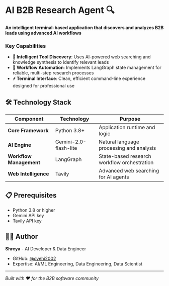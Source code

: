 # AI B2B Research Agent 🔍

**An intelligent terminal-based application that discovers and analyzes B2B leads using advanced AI workflows**

### Key Capabilities

- **🎯 Intelligent Tool Discovery**: Uses AI-powered web searching and knowledge synthesis to identify relevant leads
- **🔄 Workflow Automation**: Implements LangGraph state management for reliable, multi-step research processes
- **⚡ Terminal Interface**: Clean, efficient command-line experience designed for professional use

## 🛠️ Technology Stack

| Component | Technology | Purpose |
|-----------|------------|---------|
| **Core Framework** | Python 3.8+ | Application runtime and logic |
| **AI Engine** | Gemini-2.0-flash-lite | Natural language processing and analysis |
| **Workflow Management** | LangGraph | State-based research workflow orchestration |
| **Web Intelligence** | Tavily | Advanced web searching for AI agents|

## 📋 Prerequisites

- Python 3.8 or higher
- Gemini API key
- Tavily API key
  
## 👨‍💻 Author

**Shreya** - AI Developer & Data Engineer
- GitHub: [@oyehi2002](https://github.com/oyehi2002)
- Expertise: AI/ML Engineering, Data Engineering, Data Scientist

---

*Built with ❤️ for the B2B software community*




